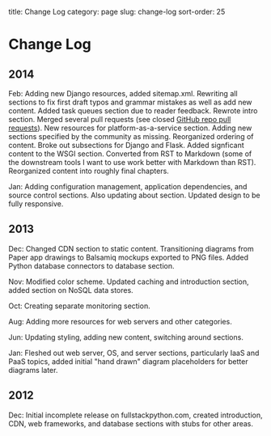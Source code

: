 title: Change Log
category: page
slug: change-log
sort-order: 25

# Change Log

## 2014
Feb: Adding new Django resources, added sitemap.xml. Rewriting all sections
to fix first draft typos and grammar mistakes as well as add new content.
Added task queues section due to reader feedback. Rewrote intro section.
Merged several pull requests (see closed 
[GitHub repo pull requests](https://github.com/makaimc/fullstackpython.github.com/pulls)). 
New resources for platform-as-a-service section. Adding new
sections specified by the community as missing. Reorganized ordering of 
content. Broke out subsections for Django and Flask. Added signficant
content to the WSGI section. Converted from RST to Markdown (some of the 
downstream tools I want to use work better with Markdown than RST). 
Reorganized content into roughly final chapters.

Jan: Adding configuration management, application dependencies, and source 
control sections. Also updating about section. Updated design to be fully
responsive.


## 2013
Dec: Changed CDN section to static content. Transitioning diagrams from
Paper app drawings to Balsamiq mockups exported to PNG files. Added Python
database connectors to database section.

Nov: Modified color scheme. Updated caching and introduction section,
added section on NoSQL data stores.

Oct: Creating separate monitoring section.

Aug: Adding more resources for web servers and other categories.

Jun: Updating styling, adding new content, switching around sections.

Jan: Fleshed out web server, OS, and server sections, particularly IaaS 
and PaaS topics, added initial "hand drawn" diagram placeholders for better 
diagrams later.


## 2012
Dec: Initial incomplete release on fullstackpython.com, created 
introduction, CDN, web frameworks, and database sections with stubs for 
other areas.
